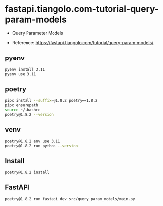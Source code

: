 # fastapi.tiangolo.com-tutorial-query-param-models

- Query Parameter Models

- Reference: https://fastapi.tiangolo.com/tutorial/query-param-models/

## pyenv

```sh
pyenv install 3.11
pyenv use 3.11
```

## poetry

```sh
pipx install --suffix=@1.8.2 poetry==1.8.2
pipx ensurepath
source ~/.bashrc
poetry@1.8.2 --version
```

## venv

```sh
poetry@1.8.2 env use 3.11
poetry@1.8.2 run python --version
```

## Install

```sh
poetry@1.8.2 install
```

## FastAPI

```sh
poetry@1.8.2 run fastapi dev src/query_param_models/main.py
```
